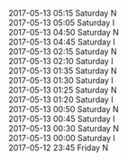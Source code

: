 2017-05-13 05:15 Saturday  N  
2017-05-13 05:05 Saturday  I  
2017-05-13 04:50 Saturday  N  
2017-05-13 04:45 Saturday  I  
2017-05-13 02:15 Saturday  N  
2017-05-13 02:10 Saturday  I  
2017-05-13 01:35 Saturday  N  
2017-05-13 01:30 Saturday  I  
2017-05-13 01:25 Saturday  N  
2017-05-13 01:20 Saturday  I  
2017-05-13 00:50 Saturday  N  
2017-05-13 00:45 Saturday  I  
2017-05-13 00:30 Saturday  N  
2017-05-13 00:00 Saturday  I  
2017-05-12 23:45 Friday  N  
